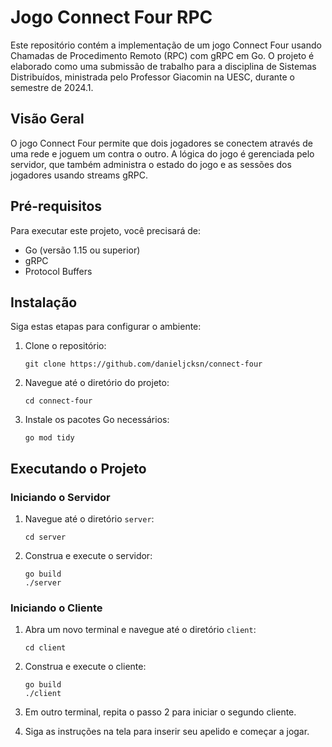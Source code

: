 
# Jogo Connect Four RPC

Este repositório contém a implementação de um jogo Connect Four usando Chamadas de Procedimento Remoto (RPC) com gRPC em Go. O projeto é elaborado como uma submissão de trabalho para a disciplina de Sistemas Distribuídos, ministrada pelo Professor Giacomin na UESC, durante o semestre de 2024.1.

## Visão Geral

O jogo Connect Four permite que dois jogadores se conectem através de uma rede e joguem um contra o outro. A lógica do jogo é gerenciada pelo servidor, que também administra o estado do jogo e as sessões dos jogadores usando streams gRPC.

## Pré-requisitos

Para executar este projeto, você precisará de:
- Go (versão 1.15 ou superior)
- gRPC
- Protocol Buffers

## Instalação

Siga estas etapas para configurar o ambiente:

1. Clone o repositório:
   ```
   git clone https://github.com/danieljcksn/connect-four
   ```

2. Navegue até o diretório do projeto:
   ```
   cd connect-four
   ```

3. Instale os pacotes Go necessários:
   ```
   go mod tidy
   ```

## Executando o Projeto

### Iniciando o Servidor

1. Navegue até o diretório `server`:
   ```
   cd server
   ```

2. Construa e execute o servidor:
   ```
   go build
   ./server
   ```

### Iniciando o Cliente

1. Abra um novo terminal e navegue até o diretório `client`:
   ```
   cd client
   ```

2. Construa e execute o cliente:
   ```
   go build
   ./client
   ```
3. Em outro terminal, repita o passo 2 para iniciar o segundo cliente. 

4. Siga as instruções na tela para inserir seu apelido e começar a jogar.